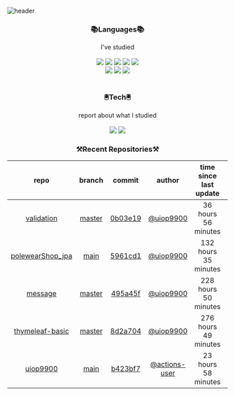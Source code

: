 
![header](https://capsule-render.vercel.app/api?type=waving&color=timeGradient&height=300&section=header&text=Jia's%20GitHub&fontSize=90)
 
<h3 align="center">📚Languages📚</h3>
<div align="center">I've studied</div><br>

<div align="center">
  <img src="https://img.shields.io/badge/Java-007396?style=flat-square&logo=Java&logoColor=white"/> 
   <img src="https://img.shields.io/badge/Spring Boot-6DB33F?style=flat-square&logo=Spring Boot&logoColor=white"/>
   <img src="https://img.shields.io/badge/HTML-E34F26?style=flat-square&logo=HTML&logoColor=white"/>
   <img src="https://img.shields.io/badge/MySQL-4479A1?style=flat-square&logo=MySQL&logoColor=white"/>
   <img src="https://img.shields.io/badge/AWS-232F3E?style=flat-square&logo=AWS&logoColor=white"/><br>
   <img src="https://img.shields.io/badge/CSS-1572B6?style=flat-square&logo=CSS&logoColor=white"/>
   <img src="https://img.shields.io/badge/JavaScript-F7DF1E?style=flat-square&logo=JavaScript&logoColor=white"/>
   <img src="https://img.shields.io/badge/Bootstrap-7952B3?style=flat-square&logo=Bootstrap&logoColor=white"/>
</div><br>

<h3 align="center">🖲️Tech🖲️</h3>
<div align="center">report about what I studied</div><br>

<div align="center">
<a href="https://blog.naver.com/jia9510"><img src="https://img.shields.io/badge/Naver-03C75A?style=flat-square&logo=Naver&logoColor=white&link=https://blog.naver.com/jia9510"/></a>
<a href="https://github.com/uiop9900/uiop9900"><img src="https://img.shields.io/badge/GitHub-181717?style=flat-square&logo=GitHub&logoColor=white&link=https://github.com/uiop9900/uiop9900"/></a>
</div>
 

<h3 align="center">⚒Recent Repositories⚒</h3>

| repo | branch | commit | author | time since last update | language |
|:---:|:---:|:---:|:---:|:---:|:---:|
| [validation](https://github.com/uiop9900/validation) | [master](https://github.com/uiop9900/validation/tree/master) |[0b03e19](https://github.com/uiop9900/validation/commit/0b03e19510e42c5cfdd08fc8db296c7ac0672ddb) | [@uiop9900](https://github.com/uiop9900) |36 hours 56 minutes | ![](https://img.shields.io/badge/language-Java-default.svg?style=flat-square)|
| [polewearShop_jpa](https://github.com/uiop9900/polewearShop_jpa) | [main](https://github.com/uiop9900/polewearShop_jpa/tree/main) |[5961cd1](https://github.com/uiop9900/polewearShop_jpa/commit/5961cd1b85672a251a7c94f9b20d4ac664584db7) | [@uiop9900](https://github.com/uiop9900) |132 hours 35 minutes | ![](https://img.shields.io/badge/language-unknown-default.svg?style=flat-square)|
| [message](https://github.com/uiop9900/message) | [master](https://github.com/uiop9900/message/tree/master) |[495a45f](https://github.com/uiop9900/message/commit/495a45fc0d723ead096ea71e0df92241bbbdb539) | [@uiop9900](https://github.com/uiop9900) |228 hours 50 minutes | ![](https://img.shields.io/badge/language-Java-default.svg?style=flat-square)|
| [thymeleaf-basic](https://github.com/uiop9900/thymeleaf-basic) | [master](https://github.com/uiop9900/thymeleaf-basic/tree/master) |[8d2a704](https://github.com/uiop9900/thymeleaf-basic/commit/8d2a70484628045ee7398c60b7b504b094f7eba4) | [@uiop9900](https://github.com/uiop9900) |276 hours 49 minutes | ![](https://img.shields.io/badge/language-HTML-default.svg?style=flat-square)|
| [uiop9900](https://github.com/uiop9900/uiop9900) | [main](https://github.com/uiop9900/uiop9900/tree/main) |[b423bf7](https://github.com/uiop9900/uiop9900/commit/b423bf7526fefa0ef6f6511fb57b495e4b28447f) | [@actions-user](https://github.com/actions-user) |23 hours 58 minutes | ![](https://img.shields.io/badge/language-Go-default.svg?style=flat-square)|



